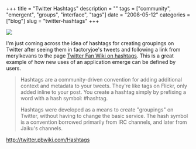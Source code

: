 +++
title = "Twitter Hashtags"
description = ""
tags = ["community", "emergent", "groups", "interface", "tags"]
date = "2008-05-12"
categories = ["blog"]
slug = "twitter-hashtags"
+++



  <div class="notebook-screenshot"><a href="http://twitter.pbwiki.com/Hashtags"><img id='bluga-thumbnail-1241' class='bluga-thumbnail large' src='http://media.konigi.com/bluga/
wt48282311adbb0_0.jpg'/></a></div><p>I'm just coming across the idea of hashtags for creating groupings on Twitter after seeing them in factoryjoe's tweets and following a link from merylkevans to the page <a href="http://twitter.pbwiki.com/Hashtags">Twitter Fan Wiki on hashtags</a>. This is a great example of how new uses of an application emerge can be defined by users.</p>
<blockquote><p>Hashtags are a community-driven convention for adding additional context and metadata to your tweets. They're like tags on Flickr, only added inline to your post. You create a hashtag simply by prefixing a word with a hash symbol: #hashtag.</p>
<p>Hashtags were developed as a means to create "groupings" on Twitter, without having to change the basic service. The hash symbol is a convention borrowed primarily from IRC channels, and later from Jaiku's channels.</p></blockquote>
    
  <a href="http://twitter.pbwiki.com/Hashtags">http://twitter.pbwiki.com/Hashtags</a>

